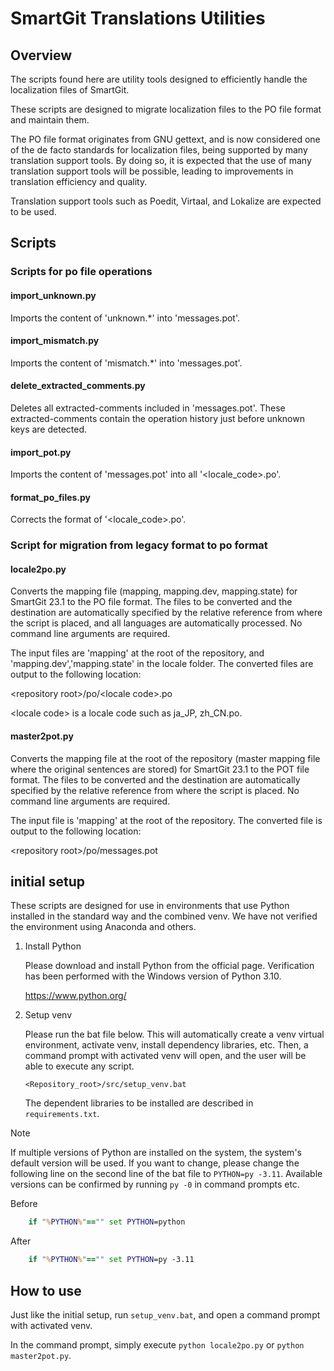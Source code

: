 # SmartGit Translations Utilities

## Overview

The scripts found here are utility tools designed to efficiently handle the localization files of SmartGit. 

These scripts are designed to migrate localization files to the PO file format and maintain them.

The PO file format originates from GNU gettext, and is now considered one of the de facto standards for localization files, being supported by many translation support tools. 
By doing so, it is expected that the use of many translation support tools will be possible, leading to improvements in translation efficiency and quality.

Translation support tools such as Poedit, Virtaal, and Lokalize are expected to be used.

## Scripts

### Scripts for po file operations

#### import_unknown.py
Imports the content of 'unknown.*' into 'messages.pot'.

#### import_mismatch.py
Imports the content of 'mismatch.*' into 'messages.pot'.

#### delete_extracted_comments.py
Deletes all extracted-comments included in 'messages.pot'.
These extracted-comments contain the operation history just before unknown keys are detected.

#### import_pot.py
Imports the content of 'messages.pot' into all '&lt;locale_code&gt;.po'.

#### format_po_files.py
Corrects the format of '&lt;locale_code&gt;.po'.

### Script for migration from legacy format to po format

#### locale2po.py

Converts the mapping file (mapping, mapping.dev, mapping.state) for SmartGit 23.1 to the PO file format. The files to be converted and the destination are automatically specified by the relative reference from where the script is placed, and all languages are automatically processed. No command line arguments are required.

The input files are 'mapping' at the root of the repository, and 'mapping.dev','mapping.state' in the locale folder.
The converted files are output to the following location:

&lt;repository root&gt;/po/&lt;locale code&gt;.po

&lt;locale code&gt; is a locale code such as ja_JP, zh_CN.po.

#### master2pot.py

Converts the mapping file at the root of the repository (master mapping file where the original sentences are stored) for SmartGit 23.1 to the POT file format.
The files to be converted and the destination are automatically specified by the relative reference from where the script is placed. No command line arguments are required.

The input file is 'mapping' at the root of the repository.
The converted file is output to the following location:

&lt;repository root&gt;/po/messages.pot


## initial setup

These scripts are designed for use in environments that use Python installed in the standard way and the combined venv. We have not verified the environment using Anaconda and others.

1. Install Python
    
    Please download and install Python from the official page.
    Verification has been performed with the Windows version of Python 3.10.

    https://www.python.org/

1. Setup venv
    
    Please run the bat file below.
    This will automatically create a venv virtual environment, activate venv, install dependency libraries, etc. 
    Then, a command prompt with activated venv will open, and the user will be able to execute any script.
    ```
    <Repository_root>/src/setup_venv.bat
    ```
    The dependent libraries to be installed are described in `requirements.txt`.

  > [!NOTE]
  > If multiple versions of Python are installed on the system, the system's default version will be used.
  > If you want to change, please change the following line on the second line of the bat file to `PYTHON=py -3.11`.
  > Available versions can be confirmed by running `py -0` in command prompts etc.
  > 
  >Before
  > ```bat
  >     if "%PYTHON%"=="" set PYTHON=python
  > ```
  > After
  > ```bat
  >     if "%PYTHON%"=="" set PYTHON=py -3.11
  > ```

## How to use

Just like the initial setup, run `setup_venv.bat`, and open a command prompt with activated venv.

In the command prompt, simply execute `python locale2po.py` or `python master2pot.py`. 
